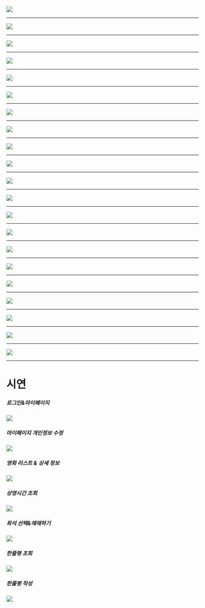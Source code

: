 ![](https://github.com/CalmSpirit/SSangyoungTheaterProject/blob/master/readme_resources/png/1.png)
***
![](https://github.com/CalmSpirit/SSangyoungTheaterProject/blob/master/readme_resources/png/2.png)
***
![](https://github.com/CalmSpirit/SSangyoungTheaterProject/blob/master/readme_resources/png/3.png)
***
![](https://github.com/CalmSpirit/SSangyoungTheaterProject/blob/master/readme_resources/png/4.png)
***
![](https://github.com/CalmSpirit/SSangyoungTheaterProject/blob/master/readme_resources/png/5.png)
***
![](https://github.com/CalmSpirit/SSangyoungTheaterProject/blob/master/readme_resources/png/6.png)
***
![](https://github.com/CalmSpirit/SSangyoungTheaterProject/blob/master/readme_resources/png/7.png)
***
![](https://github.com/CalmSpirit/SSangyoungTheaterProject/blob/master/readme_resources/png/8.png)
***
![](https://github.com/CalmSpirit/SSangyoungTheaterProject/blob/master/readme_resources/png/9.png)
***
![](https://github.com/CalmSpirit/SSangyoungTheaterProject/blob/master/readme_resources/png/10.png)
***
![](https://github.com/CalmSpirit/SSangyoungTheaterProject/blob/master/readme_resources/png/11.png)
***
![](https://github.com/CalmSpirit/SSangyoungTheaterProject/blob/master/readme_resources/png/12.png)
***
![](https://github.com/CalmSpirit/SSangyoungTheaterProject/blob/master/readme_resources/png/13.png)
***
![](https://github.com/CalmSpirit/SSangyoungTheaterProject/blob/master/readme_resources/png/14.png)
***
![](https://github.com/CalmSpirit/SSangyoungTheaterProject/blob/master/readme_resources/png/15.png)
***
![](https://github.com/CalmSpirit/SSangyoungTheaterProject/blob/master/readme_resources/png/16.png)
***
![](https://github.com/CalmSpirit/SSangyoungTheaterProject/blob/master/readme_resources/png/17.png)
***
![](https://github.com/CalmSpirit/SSangyoungTheaterProject/blob/master/readme_resources/png/18.png)
***
![](https://github.com/CalmSpirit/SSangyoungTheaterProject/blob/master/readme_resources/png/19.png)
***
![](https://github.com/CalmSpirit/SSangyoungTheaterProject/blob/master/readme_resources/png/20.png)
***
![](https://github.com/CalmSpirit/SSangyoungTheaterProject/blob/master/readme_resources/png/21.png)
***
# 시연
##### 로그인&마이페이지
![](https://github.com/CalmSpirit/SSangyoungTheaterProject/blob/master/readme_resources/gif/%EB%A1%9C%EA%B7%B8%EC%9D%B8-%EB%A7%88%EC%9D%B4%ED%8E%98%EC%9D%B4%EC%A7%80.gif)
##### 마이페이지 개인정보 수정
![](https://github.com/CalmSpirit/SSangyoungTheaterProject/blob/master/readme_resources/gif/%EB%A7%88%EC%9D%B4%ED%8E%98%EC%9D%B4%EC%A7%80%EC%A0%95%EB%B3%B4%EC%88%98%EC%A0%95.gif)
##### 영화 리스트 & 상세 정보
![](https://github.com/CalmSpirit/SSangyoungTheaterProject/blob/master/readme_resources/gif/%EC%98%81%ED%99%94%20%EC%83%81%EC%84%B8%EC%A1%B0%ED%9A%8C.gif)
##### 상영시간 조회
![](https://github.com/CalmSpirit/SSangyoungTheaterProject/blob/master/readme_resources/gif/%EC%83%81%EC%98%81%EC%A1%B0%ED%9A%8C.gif)
##### 좌석 선택&예매하기
![](https://github.com/CalmSpirit/SSangyoungTheaterProject/blob/master/readme_resources/gif/%EC%A2%8C%EC%84%9D%EC%98%88%EB%A7%A4.gif)
##### 한줄평 조회
![](https://github.com/CalmSpirit/SSangyoungTheaterProject/blob/master/readme_resources/gif/%ED%95%9C%EC%A4%84%ED%8F%89%20%EC%A1%B0%ED%9A%8C%26%EC%9E%91%EC%84%B1%EC%98%88%EC%99%B8%EC%B2%98%EB%A6%AC.gif)
##### 한줄평 작성
![](https://github.com/CalmSpirit/SSangyoungTheaterProject/blob/master/readme_resources/gif/%ED%95%9C%EC%A4%84%ED%8F%89%20%EC%9E%91%EC%84%B1.gif)

